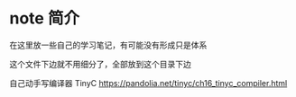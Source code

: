 # note 简介

在这里放一些自己的学习笔记，有可能没有形成只是体系

这个文件下边就不用细分了，全部放到这个目录下边

自己动手写编译器 TinyC
https://pandolia.net/tinyc/ch16_tinyc_compiler.html

